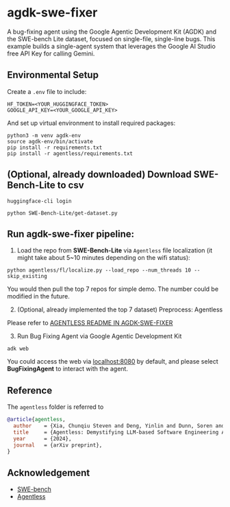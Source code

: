 # agdk-swe-fixer
A bug-fixing agent using the Google Agentic Development Kit (AGDK) and the SWE-bench Lite dataset, focused on single-file, single-line bugs. This example builds a single-agent system that leverages the Google AI Studio free API Key for calling Gemini.

## Environmental Setup
Create a `.env` file to include:
```
HF_TOKEN=<YOUR_HUGGINGFACE_TOKEN>
GOOGLE_API_KEY=<YOUR_GOOGLE_API_KEY>
```

And set up virtual environment to install required packages:
```
python3 -m venv agdk-env     
source agdk-env/bin/activate         
pip install -r requirements.txt
pip install -r agentless/requirements.txt    
```

## (Optional, already downloaded) Download SWE-Bench-Lite to csv
```
huggingface-cli login    
```
```
python SWE-Bench-Lite/get-dataset.py
```

## Run agdk-swe-fixer pipeline:
1. Load the repo from **SWE-Bench-Lite** via `Agentless` file localization (it might take about 5~10 minutes depending on the wifi status):
```
python agentless/fl/localize.py --load_repo --num_threads 10 --skip_existing 
```
You would then pull the top 7 repos for simple demo. The number could be modified in the future.

2. (Optional, already implemented the top 7 dataset) Preprocess: Agentless

Please refer to 
[AGENTLESS README IN AGDK-SWE-FIXER](https://github.com/Unabashed0501/agdk-swe-fixer/tree/main/agentless#readme)

3. Run Bug Fixing Agent via Google Agentic Development Kit
```
adk web
```

You could access the web via [localhost:8080](http://0.0.0.0:8000/dev-ui?app=BugFixerAgent) by default, and please select **BugFixingAgent** to interact with the agent.

## Reference
The `agentless` folder is referred to 
```bibtex
@article{agentless,
  author    = {Xia, Chunqiu Steven and Deng, Yinlin and Dunn, Soren and Zhang, Lingming},
  title     = {Agentless: Demystifying LLM-based Software Engineering Agents},
  year      = {2024},
  journal   = {arXiv preprint},
}
```

## Acknowledgement 

* [SWE-bench](https://www.swebench.com/)
* [Agentless](https://github.com/OpenAutoCoder/Agentless/tree/main)
